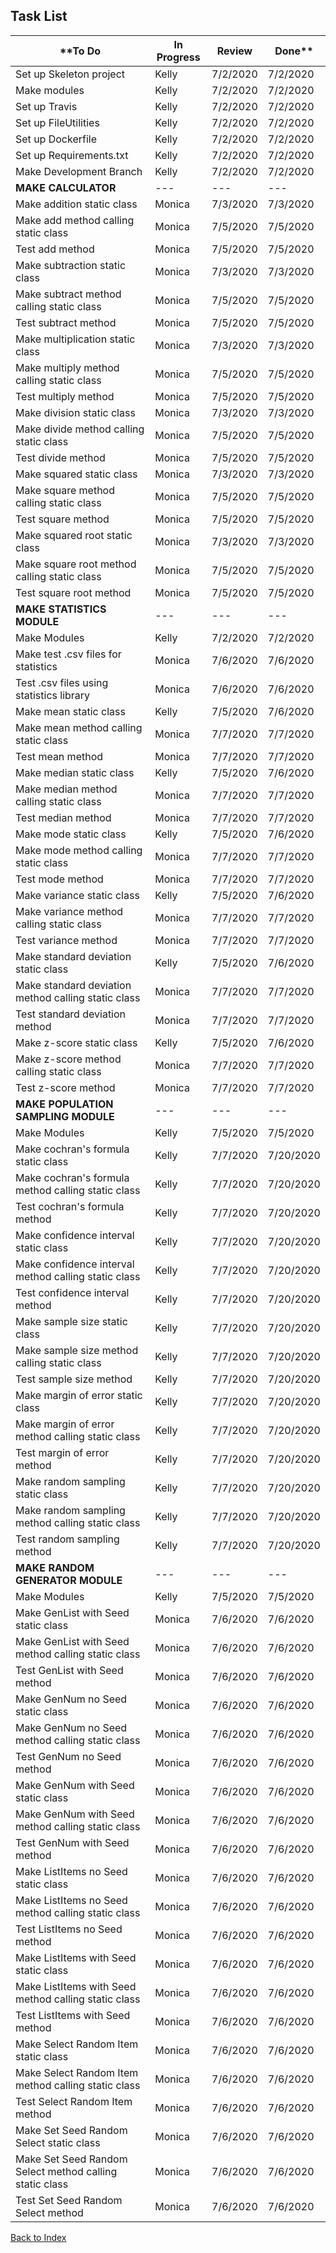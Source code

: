 ## Task List

| **To Do | In Progress | Review | Done** |  
| --- | --- | --- | ---|  
| Set up Skeleton project | Kelly | 7/2/2020 | 7/2/2020 |  
| Make modules | Kelly | 7/2/2020 | 7/2/2020 |  
| Set up Travis | Kelly | 7/2/2020 | 7/2/2020|  
| Set up FileUtilities | Kelly | 7/2/2020 | 7/2/2020 |  
| Set up Dockerfile | Kelly | 7/2/2020 | 7/2/2020 |  
| Set up Requirements.txt | Kelly | 7/2/2020 | 7/2/2020 |  
| Make Development Branch | Kelly | 7/2/2020 | 7/2/2020 |  
| **MAKE CALCULATOR** | --- | --- | ---|  
| Make addition static class | Monica | 7/3/2020 | 7/3/2020 |  
| Make add method calling static class | Monica | 7/5/2020 | 7/5/2020 |  
| Test add method | Monica | 7/5/2020 | 7/5/2020 |  
| Make subtraction static class | Monica | 7/3/2020 | 7/3/2020 |
| Make subtract method calling static class | Monica | 7/5/2020 | 7/5/2020 |
| Test subtract method |  Monica | 7/5/2020 | 7/5/2020 |
| Make multiplication static class | Monica | 7/3/2020 | 7/3/2020 |
| Make multiply method calling static class | Monica | 7/5/2020 | 7/5/2020 |
| Test multiply method |  Monica | 7/5/2020 | 7/5/2020 | 
| Make division static class | Monica | 7/3/2020 | 7/3/2020 | 
| Make divide method calling static class | Monica | 7/5/2020 | 7/5/2020 |  
| Test divide method |  Monica | 7/5/2020 | 7/5/2020 |
| Make squared static class | Monica | 7/3/2020 | 7/3/2020 |  
| Make square method calling static class | Monica | 7/5/2020 | 7/5/2020 | 
| Test square method |  Monica | 7/5/2020 | 7/5/2020 |  
| Make squared root static class | Monica | 7/3/2020 | 7/3/2020 |
| Make square root method calling static class | Monica | 7/5/2020 | 7/5/2020 | 
| Test square root method |  Monica | 7/5/2020 | 7/5/2020 | 
| **MAKE STATISTICS MODULE** | --- | --- | ---| 
| Make Modules | Kelly | 7/2/2020 | 7/2/2020| 
| Make test .csv files for statistics | Monica | 7/6/2020 | 7/6/2020 |  
| Test .csv files using statistics library | Monica | 7/6/2020 | 7/6/2020 |
| Make mean static class | Kelly | 7/5/2020 | 7/6/2020 |  
| Make mean method calling static class | Monica | 7/7/2020 | 7/7/2020 |  
| Test mean method | Monica | 7/7/2020 | 7/7/2020 |   
| Make median static class | Kelly | 7/5/2020 | 7/6/2020 |  
| Make median method calling static class | Monica | 7/7/2020 | 7/7/2020 |   
| Test median method | Monica | 7/7/2020 | 7/7/2020 |  
| Make mode static class | Kelly | 7/5/2020 | 7/6/2020 | 
| Make mode method calling static class | Monica | 7/7/2020 | 7/7/2020 |  
| Test mode method | Monica | 7/7/2020 | 7/7/2020 |  
| Make variance static class | Kelly | 7/5/2020 | 7/6/2020 | 
| Make variance method calling static class | Monica | 7/7/2020 | 7/7/2020 |   
| Test variance method | Monica | 7/7/2020 | 7/7/2020 |  
| Make standard deviation static class | Kelly | 7/5/2020 | 7/6/2020 | 
| Make standard deviation method calling static class | Monica | 7/7/2020 | 7/7/2020 |    
| Test standard deviation method | Monica | 7/7/2020 | 7/7/2020 |  
| Make z-score static class | Kelly | 7/5/2020 | 7/6/2020 |  
| Make z-score method calling static class | Monica | 7/7/2020 | 7/7/2020 |  
| Test z-score method | Monica | 7/7/2020 | 7/7/2020 |  
**MAKE POPULATION SAMPLING MODULE** | --- | --- | ---| 
| Make Modules | Kelly | 7/5/2020 | 7/5/2020| 
| Make cochran's formula static class | Kelly | 7/7/2020 | 7/20/2020 |  
| Make cochran's formula method calling static class | Kelly | 7/7/2020 | 7/20/2020 |  
| Test cochran's formula method | Kelly | 7/7/2020 | 7/20/2020 |  
| Make confidence interval static class | Kelly | 7/7/2020 | 7/20/2020 |  
| Make confidence interval method calling static class | Kelly | 7/7/2020 | 7/20/2020 |  
| Test confidence interval method | Kelly | 7/7/2020 | 7/20/2020 |  
| Make sample size static class | Kelly | 7/7/2020 | 7/20/2020 |  
| Make sample size method calling static class | Kelly | 7/7/2020 | 7/20/2020 |  
| Test sample size method | Kelly | 7/7/2020 | 7/20/2020 |  
| Make margin of error static class | Kelly | 7/7/2020 | 7/20/2020 |  
| Make margin of error method calling static class | Kelly | 7/7/2020 | 7/20/2020 |  
| Test margin of error method | Kelly | 7/7/2020 | 7/20/2020 |  
| Make random sampling static class | Kelly | 7/7/2020 | 7/20/2020 |   
| Make random sampling method calling static class | Kelly | 7/7/2020 | 7/20/2020 |  
| Test random sampling method | Kelly | 7/7/2020 | 7/20/2020 |  
**MAKE RANDOM GENERATOR MODULE** | --- | --- | ---| 
| Make Modules | Kelly | 7/5/2020 | 7/5/2020| 
| Make GenList with Seed static class | Monica | 7/6/2020 | 7/6/2020 |  
| Make GenList with Seed method calling static class | Monica | 7/6/2020 | 7/6/2020 |   
| Test GenList with Seed method | Monica | 7/6/2020 | 7/6/2020 | 
| Make GenNum no Seed static class | Monica | 7/6/2020 | 7/6/2020 | 
| Make GenNum no Seed method calling static class | Monica | 7/6/2020 | 7/6/2020 | 
| Test GenNum no Seed method | Monica | 7/6/2020 | 7/6/2020 | 
| Make GenNum with Seed static class | Monica | 7/6/2020 | 7/6/2020 |   
| Make GenNum with Seed method calling static class | Monica | 7/6/2020 | 7/6/2020 |  
| Test GenNum with Seed method | Monica | 7/6/2020 | 7/6/2020 | 
| Make ListItems no Seed static class | Monica | 7/6/2020 | 7/6/2020 | 
| Make ListItems no Seed method calling static class | Monica | 7/6/2020 | 7/6/2020 |   
| Test ListItems no Seed method | Monica | 7/6/2020 | 7/6/2020 | 
| Make ListItems with Seed static class | Monica | 7/6/2020 | 7/6/2020 |   
| Make ListItems with Seed method calling static class | Monica | 7/6/2020 | 7/6/2020 |  
| Test ListItems with Seed method | Monica | 7/6/2020 | 7/6/2020 | 
| Make Select Random Item static class | Monica | 7/6/2020 | 7/6/2020 | 
| Make Select Random Item method calling static class | Monica | 7/6/2020 | 7/6/2020 |  
| Test Select Random Item method | Monica | 7/6/2020 | 7/6/2020 | 
| Make Set Seed Random Select static class | Monica | 7/6/2020 | 7/6/2020 |   
| Make Set Seed Random Select method calling static class | Monica | 7/6/2020 | 7/6/2020 |   
| Test Set Seed Random Select method | Monica | 7/6/2020 | 7/6/2020 | 


[Back to Index](README.md)
